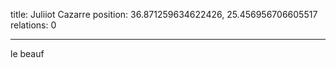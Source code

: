 title: Juliiot Cazarre
position: 36.871259634622426, 25.456956706605517
relations: 0

---


















le beauf